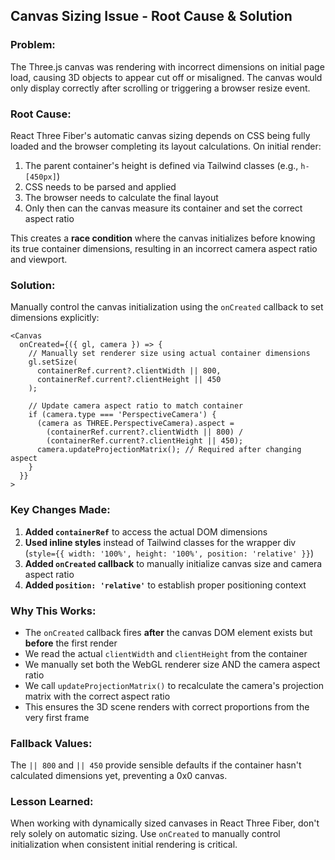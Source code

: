## **Canvas Sizing Issue - Root Cause & Solution**

### **Problem:**
The Three.js canvas was rendering with incorrect dimensions on initial page load, causing 3D objects to appear cut off or misaligned. The canvas would only display correctly after scrolling or triggering a browser resize event.

### **Root Cause:**
React Three Fiber's automatic canvas sizing depends on CSS being fully loaded and the browser completing its layout calculations. On initial render:
1. The parent container's height is defined via Tailwind classes (e.g., `h-[450px]`)
2. CSS needs to be parsed and applied
3. The browser needs to calculate the final layout
4. Only then can the canvas measure its container and set the correct aspect ratio

This creates a **race condition** where the canvas initializes before knowing its true container dimensions, resulting in an incorrect camera aspect ratio and viewport.

### **Solution:**
Manually control the canvas initialization using the `onCreated` callback to set dimensions explicitly:

```tsx
<Canvas
  onCreated={({ gl, camera }) => {
    // Manually set renderer size using actual container dimensions
    gl.setSize(
      containerRef.current?.clientWidth || 800, 
      containerRef.current?.clientHeight || 450
    );
    
    // Update camera aspect ratio to match container
    if (camera.type === 'PerspectiveCamera') {
      (camera as THREE.PerspectiveCamera).aspect = 
        (containerRef.current?.clientWidth || 800) / 
        (containerRef.current?.clientHeight || 450);
      camera.updateProjectionMatrix(); // Required after changing aspect
    }
  }}
>
```

### **Key Changes Made:**

1. **Added `containerRef`** to access the actual DOM dimensions
2. **Used inline styles** instead of Tailwind classes for the wrapper div (`style={{ width: '100%', height: '100%', position: 'relative' }}`)
3. **Added `onCreated` callback** to manually initialize canvas size and camera aspect ratio
4. **Added `position: 'relative'`** to establish proper positioning context

### **Why This Works:**
- The `onCreated` callback fires **after** the canvas DOM element exists but **before** the first render
- We read the actual `clientWidth` and `clientHeight` from the container
- We manually set both the WebGL renderer size AND the camera aspect ratio
- We call `updateProjectionMatrix()` to recalculate the camera's projection matrix with the correct aspect ratio
- This ensures the 3D scene renders with correct proportions from the very first frame

### **Fallback Values:**
The `|| 800` and `|| 450` provide sensible defaults if the container hasn't calculated dimensions yet, preventing a 0x0 canvas.

### **Lesson Learned:**
When working with dynamically sized canvases in React Three Fiber, don't rely solely on automatic sizing. Use `onCreated` to manually control initialization when consistent initial rendering is critical.
